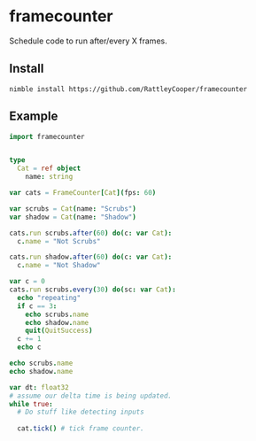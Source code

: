 # framecounter
 Schedule code to run after/every X frames.

## Install

`nimble install https://github.com/RattleyCooper/framecounter`

## Example

```nim
import framecounter


type 
  Cat = ref object
    name: string

var cats = FrameCounter[Cat](fps: 60)

var scrubs = Cat(name: "Scrubs")
var shadow = Cat(name: "Shadow")

cats.run scrubs.after(60) do(c: var Cat):
  c.name = "Not Scrubs"

cats.run shadow.after(60) do(c: var Cat):
  c.name = "Not Shadow"

var c = 0
cats.run scrubs.every(30) do(sc: var Cat):
  echo "repeating"
  if c == 3:
    echo scrubs.name
    echo shadow.name
    quit(QuitSuccess)
  c += 1
  echo c

echo scrubs.name
echo shadow.name

var dt: float32 
# assume our delta time is being updated.
while true:
  # Do stuff like detecting inputs
  
  cat.tick() # tick frame counter.
```
